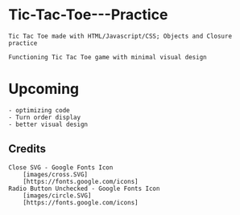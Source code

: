 # Tic-Tac-Toe---Practice

	Tic Tac Toe made with HTML/Javascript/CSS; Objects and Closure practice
	
	Functioning Tic Tac Toe game with minimal visual design

# Upcoming

	- optimizing code
	- Turn order display
	- better visual design
	
## Credits

	Close SVG - Google Fonts Icon
		[images/cross.SVG]
		[https://fonts.google.com/icons]
	Radio Button Unchecked - Google Fonts Icon
		[images/circle.SVG]
		[https://fonts.google.com/icons]